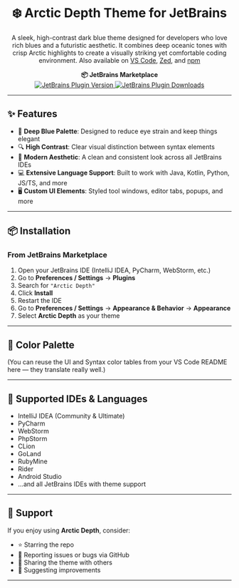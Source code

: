 <!-- Plugin description -->
<h1 align="center">
  ❄️ Arctic Depth Theme for JetBrains
</h1>
<p align="center">
  A sleek, high-contrast dark blue theme designed for developers who love rich blues and a futuristic aesthetic. It combines deep oceanic tones with crisp Arctic highlights to create a visually striking yet comfortable coding environment. Also available on <a href="https://marketplace.visualstudio.com/items?itemName=MarvellinusVincent.arctic-depth">VS Code</a>, <a href="https://zed.dev/extensions?query=arctic+depth/">Zed</a>, and <a href="https://www.npmjs.com/package/arctic-depth">npm</a>
</p>

<p align="center">
  <strong>📦 JetBrains Marketplace</strong><br />
  <a href="https://plugins.jetbrains.com/plugin/27074-arcticdepth">
    <img alt="JetBrains Plugin Version" src="https://img.shields.io/jetbrains/plugin/v/com.github.marvellinusvincent.arcticdepth.svg" />
  </a>
  <a href="https://plugins.jetbrains.com/plugin/27074-arcticdepth">
    <img alt="JetBrains Plugin Downloads" src="https://img.shields.io/jetbrains/plugin/d/com.github.marvellinusvincent.arcticdepth.svg" />
  </a>
</p>

---

## ✨ Features

- 🎨 **Deep Blue Palette**: Designed to reduce eye strain and keep things elegant
- 🔍 **High Contrast**: Clear visual distinction between syntax elements
- 🧊 **Modern Aesthetic**: A clean and consistent look across all JetBrains IDEs
- 💻 **Extensive Language Support**: Built to work with Java, Kotlin, Python, JS/TS, and more
- 🖥️ **Custom UI Elements**: Styled tool windows, editor tabs, popups, and more

---

## 📦 Installation

### From JetBrains Marketplace

1. Open your JetBrains IDE (IntelliJ IDEA, PyCharm, WebStorm, etc.)
2. Go to **Preferences / Settings** → **Plugins**
3. Search for `"Arctic Depth"`
4. Click **Install**
5. Restart the IDE
6. Go to **Preferences / Settings** → **Appearance & Behavior** → **Appearance**
7. Select **Arctic Depth** as your theme

---

## 🎨 Color Palette

(You can reuse the UI and Syntax color tables from your VS Code README here — they translate really well.)

---

## 🧩 Supported IDEs & Languages

- IntelliJ IDEA (Community & Ultimate)
- PyCharm
- WebStorm
- PhpStorm
- CLion
- GoLand
- RubyMine
- Rider
- Android Studio
- …and all JetBrains IDEs with theme support

---

## 🙌 Support

If you enjoy using **Arctic Depth**, consider:

- ⭐ Starring the repo
- 🐞 Reporting issues or bugs via GitHub
- 📣 Sharing the theme with others
- 💬 Suggesting improvements

---
<!-- Plugin description end -->